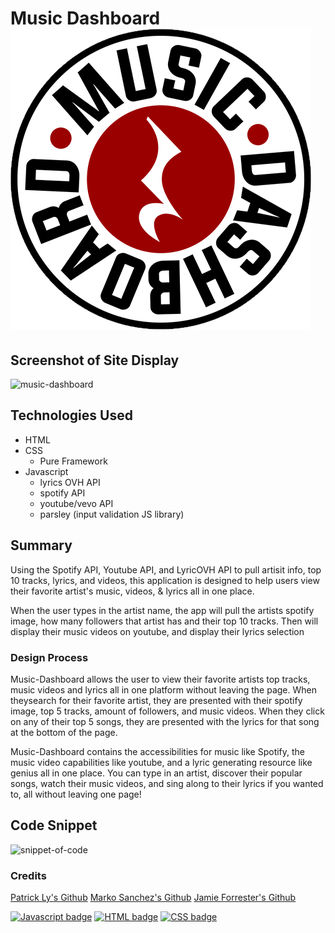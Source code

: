 # Music Dashboard ![Logo](https://github.com/markosanchez800/music-dashboard/blob/Jamiesbranch/Logo%20Images/logo%20without%20borders%20red%20%26%20white_bg.png "Music-Dashboard")


## Screenshot of Site Display
![music-dashboard](https://github.com/markosanchez800/music-dashboard/blob/Jamiesbranch/Screenshots/Screenshot%20for%20Readme.gif)

## Technologies Used
* HTML
* CSS 
    * Pure Framework
* Javascript
    * lyrics OVH API
    * spotify API
    * youtube/vevo API
    * parsley (input validation JS library)

## Summary 
Using the Spotify API, Youtube API, and LyricOVH API to pull artisit info, top 10 tracks, lyrics, and videos, this application is designed to help users view their favorite artist's music, videos, & lyrics all in one place. 

When the user types in the artist name, the app will pull the artists spotify image, how many followers that artist has and their top 10 tracks. Then will display their music videos on youtube, and display their lyrics selection

### Design Process
Music-Dashboard allows the user to view their favorite artists top tracks, music videos and lyrics all in one platform without leaving the page. When  theysearch for their favorite artist, they are presented with their spotify image, top 5 tracks, amount of followers, and music videos. When they click on any of their top 5 songs, they are presented with the lyrics for that song at the bottom of the page. 

Music-Dashboard contains the accessibilities for music like Spotify, the music video capabilities like youtube, and a lyric generating resource like genius all in one place. You can type in an artist, discover their popular songs, watch their music videos, and sing along to their lyrics if you wanted to, all without leaving one page!


## Code Snippet
![snippet-of-code](https://github.com/markosanchez800/music-dashboard/blob/Jamiesbranch/Screenshots/Code%20Snippet%20GIf.gif)

### Credits
[Patrick Ly's Github](https://github.com/pattymcpat "Patrick Ly")
[Marko Sanchez's Github](https://github.com/markosanchez800 "Marko Sanchez")
[Jamie Forrester's Github](https://github.com/Forresterjamie01 "Jamie Forrester")


[![Javascript badge](https://img.shields.io/badge/Javascript-95.4%25-yellow)](https://shields.io/)
[![HTML badge](https://img.shields.io/badge/HTML-3.1%25-red)](https://shields.io/)
[![CSS badge](https://img.shields.io/badge/CSS-1.5%25-blue)](https://shields.io/)